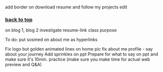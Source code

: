 add border on download resume and follow my projects
edit <div>
            <h3><a class="resume-link" href="#back-to-top">back to top</a></h3>
        </div>
        on blog 1, blog 2
        investigate resume-link class purpose


To do: put sosmed on about me as hyperlinks


Fix logo
but golden animated lines on home pic
fix about me profile - say about your journey
Add sprinkles on ppt
Prepare for what to say on ppt and make sure it's 10min. practice (make sure you make time for actual web preview and Q&A)
